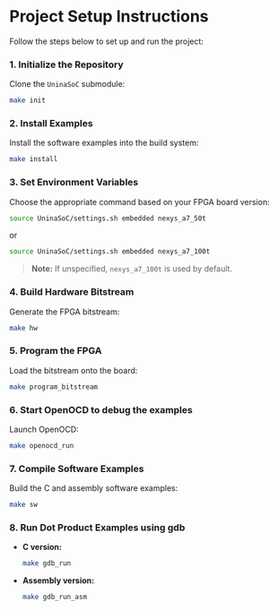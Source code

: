 # Project Setup Instructions

Follow the steps below to set up and run the project:

### 1. Initialize the Repository

Clone the `UninaSoC` submodule:

```bash
make init
```

### 2. Install Examples

Install the software examples into the build system:

```bash
make install
```

### 3. Set Environment Variables

Choose the appropriate command based on your FPGA board version:

```bash
source UninaSoC/settings.sh embedded nexys_a7_50t
```

or

```bash
source UninaSoC/settings.sh embedded nexys_a7_100t
```

> **Note:** If unspecified, `nexys_a7_100t` is used by default.

### 4. Build Hardware Bitstream

Generate the FPGA bitstream:

```bash
make hw
```

### 5. Program the FPGA

Load the bitstream onto the board:

```bash
make program_bitstream
```

### 6. Start OpenOCD to debug the examples

Launch OpenOCD:

```bash
make openocd_run
```

### 7. Compile Software Examples

Build the C and assembly software examples:

```bash
make sw
```

### 8. Run Dot Product Examples using gdb

* **C version:**

  ```bash
  make gdb_run
  ```
* **Assembly version:**

  ```bash
  make gdb_run_asm
  ```
